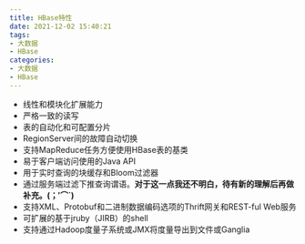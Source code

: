 ```yaml
---
title: HBase特性
date: 2021-12-02 15:40:21
tags:
- 大数据
- HBase
categories:
- 大数据
- HBase
---
```


- 线性和模块化扩展能力
- 严格一致的读写
- 表的自动化和可配置分片
- RegionServer间的故障自动切换
- 支持MapReduce任务方便使用HBase表的基类
- 易于客户端访问使用的Java API
- 用于实时查询的块缓存和Bloom过滤器
- 通过服务端过滤下推查询谓语。**对于这一点我还不明白，待有新的理解后再做补充。(；′⌒`)**
- 支持XML、Protobuf和二进制数据编码选项的Thrift网关和REST-ful Web服务
- 可扩展的基于jruby（JIRB）的shell
- 支持通过Hadoop度量子系统或JMX将度量导出到文件或Ganglia